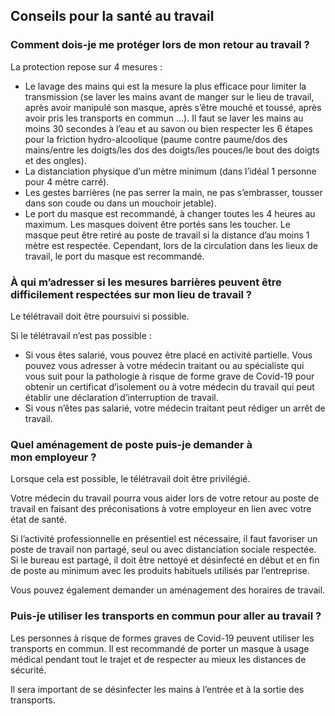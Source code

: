 ## Conseils pour la santé au travail

<div id="conseils-medecine-du-travail-general" class="conseils">

### Comment dois-je me protéger lors de mon retour au travail ?

La protection repose sur 4 mesures :

* Le lavage des mains qui est la mesure la plus efficace pour limiter la transmission (se laver les mains avant de manger sur le lieu de travail, après avoir manipulé son masque, après s’être mouché et toussé, après avoir pris les transports en commun …). Il faut se laver les mains au moins 30 secondes à l’eau et au savon ou bien respecter les 6 étapes pour la friction hydro-alcoolique (paume contre paume/dos des mains/entre les doigts/les dos des doigts/les pouces/le bout des doigts et des ongles).
* La distanciation physique d’un mètre minimum (dans l’idéal 1 personne pour 4 mètre carré).
* Les gestes barrières (ne pas serrer la main, ne pas s’embrasser, tousser dans son coude ou dans un mouchoir jetable).
* Le port du masque est recommandé, à changer toutes les 4 heures au maximum. Les masques doivent être portés sans les toucher. Le masque peut être retiré au poste de travail si la distance d’au moins 1 mètre est respectée. Cependant, lors de la circulation dans les lieux de travail, le port du masque est recommandé.


### À qui m’adresser si les mesures barrières peuvent être difficilement respectées sur mon lieu de travail ?

Le télétravail doit être poursuivi si possible.

Si le télétravail n’est pas possible :

* Si vous êtes salarié, vous pouvez être placé en activité partielle. Vous pouvez vous adresser à votre médecin traitant ou au spécialiste qui vous suit pour la pathologie à risque de forme grave de Covid-19 pour obtenir un certificat d’isolement ou à votre médecin du travail qui peut établir une déclaration d’interruption de travail.
* Si vous n’êtes pas salarié, votre médecin traitant peut rédiger un arrêt de travail.


### Quel aménagement de poste puis-je demander à mon employeur ?

Lorsque cela est possible, le télétravail doit être privilégié.

Votre médecin du travail pourra vous aider lors de votre retour au poste de travail en faisant des préconisations à votre employeur en lien avec votre état de santé.

Si l’activité professionnelle en présentiel est nécessaire, il faut favoriser un poste de travail non partagé, seul ou avec distanciation sociale respectée. Si le bureau est partagé, il doit être nettoyé et désinfecté en début et en fin de poste au minimum avec les produits habituels utilisés par l’entreprise.

Vous pouvez également demander un aménagement des horaires de travail.


### Puis-je utiliser les transports en commun pour aller au travail ?

Les personnes à risque de formes graves de Covid-19 peuvent utiliser les transports en commun. Il est recommandé de porter un masque à usage médical pendant tout le trajet et de respecter au mieux les distances de sécurité.

Il sera important de se désinfecter les mains à l’entrée et à la sortie des transports.
</div>
